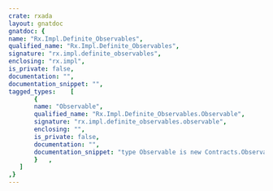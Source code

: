 ```yaml
---
crate: rxada
layout: gnatdoc
gnatdoc: {
name: "Rx.Impl.Definite_Observables",
qualified_name: "Rx.Impl.Definite_Observables",
signature: "rx.impl.definite_observables",
enclosing: "rx.impl",
is_private: false,
documentation: "",
documentation_snippet: "",
tagged_types:    [
       {
       name: "Observable",
       qualified_name: "Rx.Impl.Definite_Observables.Observable",
       signature: "rx.impl.definite_observables.observable",
       enclosing: "",
       is_private: false,
       documentation: "",
       documentation_snippet: "type Observable is new Contracts.Observable with private;",
       }   ,
   ]
,}
---
```

